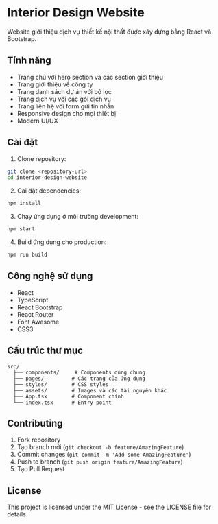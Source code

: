 # Interior Design Website

Website giới thiệu dịch vụ thiết kế nội thất được xây dựng bằng React và Bootstrap.

## Tính năng

- Trang chủ với hero section và các section giới thiệu
- Trang giới thiệu về công ty
- Trang danh sách dự án với bộ lọc
- Trang dịch vụ với các gói dịch vụ
- Trang liên hệ với form gửi tin nhắn
- Responsive design cho mọi thiết bị
- Modern UI/UX

## Cài đặt

1. Clone repository:
```bash
git clone <repository-url>
cd interior-design-website
```

2. Cài đặt dependencies:
```bash
npm install
```

3. Chạy ứng dụng ở môi trường development:
```bash
npm start
```

4. Build ứng dụng cho production:
```bash
npm run build
```

## Công nghệ sử dụng

- React
- TypeScript
- React Bootstrap
- React Router
- Font Awesome
- CSS3

## Cấu trúc thư mục

```
src/
  ├── components/     # Components dùng chung
  ├── pages/         # Các trang của ứng dụng
  ├── styles/        # CSS styles
  ├── assets/        # Images và các tài nguyên khác
  ├── App.tsx        # Component chính
  └── index.tsx      # Entry point
```

## Contributing

1. Fork repository
2. Tạo branch mới (`git checkout -b feature/AmazingFeature`)
3. Commit changes (`git commit -m 'Add some AmazingFeature'`)
4. Push to branch (`git push origin feature/AmazingFeature`)
5. Tạo Pull Request

## License

This project is licensed under the MIT License - see the LICENSE file for details.
